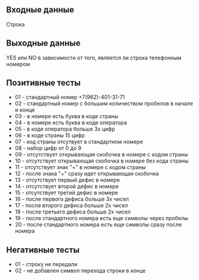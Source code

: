 ## Входные данные
Строка

## Выходные данные 
YES или NO в зависимости от того, является ли строка телефонным номером

## Позитивные тесты
- 01 - стандартный номер +7(962)-401-31-71
- 02 - стандартный номер с большим количеством пробелов в начале и конце
- 03 - в номере есть буква в коде страны
- 04 - в номере есть буква в коде оператора
- 05 - в коде оператора больше 3х цифр
- 06 - в коде страны 15 цифр
- 07 - код страны отсутвует в стандартном номере
- 08 - набор цифр от 0 до 9
- 09 - отсутствует открывающая скобочка в номере с кодом страны
- 10 - отсутствует открывающая скобочка в номере без кода страны
- 11 - отсутствует знак "+" в номере с кодом страны
- 12 - после знака "+" сразу идет открывающая скобочка
- 13 - отсутствует первый дефис в номере
- 14 - отсутствует второй дефис в номере
- 15 - отсутствует третий дефис в номере
- 16 - после первого дефиса больше 3х чисел
- 17 - после второго дефиса больше 2х чисел
- 18 - после третьего дефиса больше 2х чисел
- 19 - после стандартного номера есть еще символы через пробелы
- 20 - после стандартного номера есть еще символы сразу после номера 

## Негативные тесты
- 01 - строку не передали
- 02 - не добавлен символ перехода строки в конце
